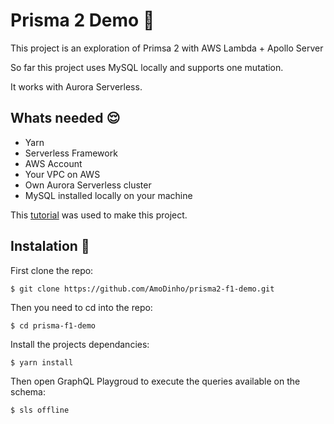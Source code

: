 # Prisma 2 Demo 🏮

This project is an exploration of Primsa 2 with AWS Lambda + Apollo Server

So far this project uses MySQL locally and supports one mutation.

It works with Aurora Serverless.

## Whats needed 😌

* Yarn
* Serverless Framework
* AWS Account
* Your VPC on AWS
* Own Aurora Serverless cluster
* MySQL installed locally on your machine


This [tutorial](https://www.prisma.io/docs/getting-started/setup-prisma/start-from-scratch-sql-node-mysql) was used to make this project. 

## Instalation 💾

First clone the repo:

```
$ git clone https://github.com/AmoDinho/prisma2-f1-demo.git
```

Then you need to cd into the repo:

```
$ cd prisma-f1-demo
```

Install the projects dependancies:

```
$ yarn install
```


Then open GraphQL Playgroud to execute the queries available on the schema:

```
$ sls offline 
```
